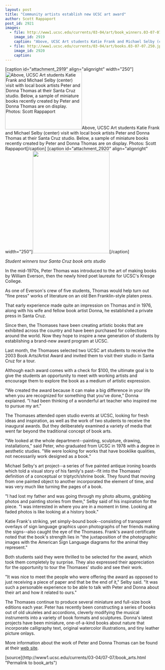 ```yaml
---
layout: post
title: "Community artists establish new UCSC art award"
author: Scott Rappaport
post_id: 2921
images:
  - file: http://www1.ucsc.edu/currents/03-04/art/book_winners.03-07-07.250.jpg
    image_id: 2919
    caption: "Above, UCSC Art students Katie Frank and Michael Selby (center) visit with local book artists Peter and Donna Thomas at their Santa Cruz studio. Below, a sample of miniature books recently created by Peter and Donna Thomas are on display. Photos: Scott Rappaport"
  - file: http://www1.ucsc.edu/currents/03-04/art/books.03-07-07.250.jpg
    image_id: 2920
    caption: 
---
```


[caption id="attachment_2919" align="alignright" width="250"]<a href="http://localhost/mysite/wp-content/uploads/2003/07/book_winners.03-07-07.250.jpg"><img class="size-full wp-image-2919" src="http://localhost/mysite/wp-content/uploads/2003/07/book_winners.03-07-07.250.jpg" alt="Above, UCSC Art students Katie Frank and Michael Selby (center) visit with local book artists Peter and Donna Thomas at their Santa Cruz studio. Below, a sample of miniature books recently created by Peter and Donna Thomas are on display. Photos: Scott Rappaport" width="250" height="188" /></a>Above, UCSC Art students Katie Frank and Michael Selby (center) visit with local book artists Peter and Donna Thomas at their Santa Cruz studio. Below, a sample of miniature books recently created by Peter and Donna Thomas are on display. Photos: Scott Rappaport[/caption]
[caption id="attachment_2920" align="alignright" width="250"]<a href="http://localhost/mysite/wp-content/uploads/2003/07/books.03-07-07.250.jpg"><img class="size-full wp-image-2920" src="http://localhost/mysite/wp-content/uploads/2003/07/books.03-07-07.250.jpg" alt="" width="250" height="333" /></a>[/caption]
<p class="sectionheadblack">
  <i>Student winners tour Santa Cruz book arts studio</i>
</p>
<p>
  In the mid-1970s, Peter Thomas was introduced to the art of making books by William Everson, then the newly hired poet laureate for UCSC's Kresge College.
</p>
<p>
  As one of Everson's crew of five students, Thomas would help turn out "fine press" works of literature on an old Ben Franklin-style platen press.<br>
</p>
<p>
  That early experience made quite an impression on Thomas and in 1976, along with his wife and fellow book artist Donna, he established a private press in Santa Cruz.
</p>
<p>
  Since then, the Thomases have been creating artistic books that are exhibited across the country and have been purchased for collections around the world. Now they hope to inspire a new generation of students by establishing a brand-new award program at UCSC.<br>
</p>
<p>
  Last month, the Thomases selected two UCSC art students to receive the 2003 Book Arts/Artist Award and invited them to visit their studio in Santa Cruz for a tour.
</p>
<p>
  Although each award comes with a check for $100, the ultimate goal is to give the students an opportunity to meet with working artists and encourage them to explore the book as a medium of artistic expression.<br>
</p>
<p>
  "We created the award because it can make a big difference in your life when you are recognized for something that you've done," Donna explained. "I had been thinking of a wonderful art teacher who inspired me to pursue my art."<br>
</p>
<p>
  The Thomases attended open studio events at UCSC, looking for fresh ideas and inspiration, as well as the work of two students to receive the inaugural awards. But they deliberately examined a variety of media that went far beyond the traditional concept of book arts.<br>
</p>
<p>
  "We looked at the whole department--painting, sculpture, drawing, installations," said Peter, who graduated from UCSC in 1978 with a degree in aesthetic studies. "We were looking for works that have booklike qualities, not necessarily work designed as a book."<br>
</p>
<p>
  Michael Selby's art project--a series of five painted antique ironing boards which told a visual story of his family's past--fit into the Thomases' definition of a conceptual or triptych/shrine book. They found that moving from one painted object to another incorporated the element of time, and was very much like turning the pages of a book.<br>
</p>
<p>
  "I had lost my father and was going through my photo albums, grabbing photos and painting stories from them," Selby said of his inspiration for the piece. "I was interested in where you are in a moment in time. Looking at faded photos is like looking at a history book."<br>
</p>
<p>
  Katie Frank's striking, yet simply-bound book--consisting of transparent overlays of sign language graphics upon photographs of her friends making the signs--also caught the eye of the Thomases. Frank's award certificate noted that the book's strength lies in "the juxtaposition of the photographic images with the American Sign Language diagrams for the animal they represent."<br>
</p>
<p>
  Both students said they were thrilled to be selected for the award, which took them completely by surprise. They also expressed their appreciation for the opportunity to tour the Thomases' studio and see their work.<br>
</p>
<p>
  "It was nice to meet the people who were offering the award as opposed to just receiving a piece of paper and that be the end of it," Selby said. "It was such a personable experience to be able to talk with Peter and Donna about their art and how it related to ours."<br>
</p>
<p>
  The Thomases continue to produce several miniature and full-size book editions each year. Peter has recently been constructing a series of books out of old ukuleles and accordions, cleverly modifying the musical instruments into a variety of book formats and sculptures. Donna's latest projects have been miniature, one-of-a-kind books about nature that incorporate calligraphy text, original watercolor illustrations, and tiny leather picture onlays.<br>
</p>
<p>
  More information about the work of Peter and Donna Thomas can be found at their <a href="http://members.cruzio.com/%7Epeteranddonna/">web site</a>.<br>
</p>
[source](http://www1.ucsc.edu/currents/03-04/07-07/book_arts.html "Permalink to book_arts")
